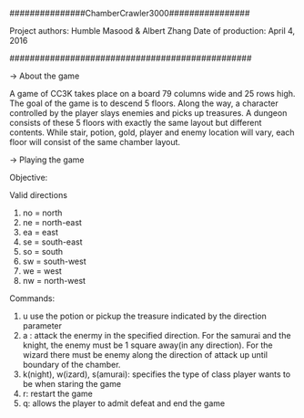 ###############ChamberCrawler3000################

Project authors: Humble Masood & Albert Zhang
Date of production: April 4, 2016

################################################


-> About the game

A game of CC3K takes place on a board 79 columns wide and 25 rows high. The goal of the game is
to descend 5 floors. Along the way, a character controlled by the player slays enemies and picks
up treasures. A dungeon consists of these 5 floors with exactly the same layout but different
contents. While stair, potion, gold, player and enemy location will vary, each floor will consist
of the same chamber layout.


-> Playing the game

Objective:

Valid directions

1. no = north
2. ne = north-east
3. ea = east
4. se = south-east
5. so = south
6. sw = south-west
7. we = west
8. nw = north-west


Commands:

1. u <direction> use the potion or pickup the treasure indicated by the direction parameter
2. a <direction>: attack the enermy in the specified direction. For the samurai and the knight,
	the enemy must be 1 square away(in any direction). For the wizard there must be enemy along the
   direction of attack up until boundary of the chamber.
3. k(night), w(izard), s(amurai): specifies the type of class player wants to be when staring the game
4. r: restart the game
5. q: allows the player to admit defeat and end the game
